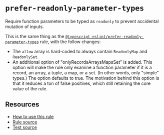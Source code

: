 # `prefer-readonly-parameter-types`

Require function parameters to be typed as `readonly` to prevent accidental mutation of inputs.

This is the same thing as the [`@typescript-eslint/prefer-readonly-parameter-types`](https://typescript-eslint.io/rules/prefer-readonly-parameter-types/) rule, with the follow changes:

- The `allow` array is hard-coded to always contain `ReadonlyMap` and `ReadonlySet`.
- An additional option of "onlyRecordsArraysMapsSet" is added. This option will make the rule only examine a function parameter if it is a record, an array, a tuple, a map, or a set. (In other words, only "simple" types.) The option defaults to true. The motivation behind this option is that it reduces a ton of false positives, which still retaining the core value of the rule.

## Resources

- [How to use this rule](../README.md#install--usage)
- [Rule source](../../src/rules/prefer-readonly-parameter-types.ts)
- [Test source](../../tests/rules/prefer-readonly-parameter-types.test.ts)
